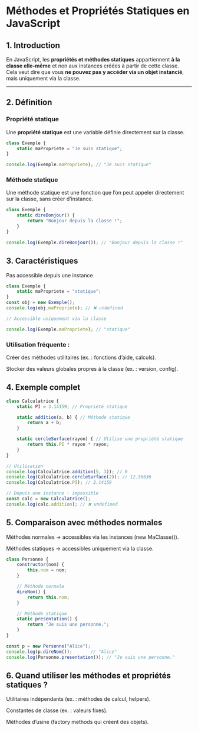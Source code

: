 # Méthodes et Propriétés Statiques en JavaScript

## 1. Introduction

En JavaScript, les **propriétés et méthodes statiques** appartiennent **à la classe elle-même** et non aux instances créées à partir de cette classe.  
Cela veut dire que vous **ne pouvez pas y accéder via un objet instancié**, mais uniquement via la classe.

---

## 2. Définition

### Propriété statique

Une **propriété statique** est une variable définie directement sur la classe.

```js
class Exemple {
    static maPropriete = "Je suis statique";
}

console.log(Exemple.maPropriete); // "Je suis statique"
```

### Méthode statique

Une méthode statique est une fonction que l’on peut appeler directement sur la classe, sans créer d’instance.

```js
class Exemple {
    static direBonjour() {
        return "Bonjour depuis la classe !";
    }
}

console.log(Exemple.direBonjour()); // "Bonjour depuis la classe !"
```

## 3. Caractéristiques

Pas accessible depuis une instance

```js
class Exemple {
    static maPropriete = "statique";
}
const obj = new Exemple();
console.log(obj.maPropriete); // ❌ undefined

// Accessible uniquement via la classe

console.log(Exemple.maPropriete); // "statique"
```

### Utilisation fréquente :

Créer des méthodes utilitaires (ex. : fonctions d’aide, calculs).

Stocker des valeurs globales propres à la classe (ex. : version, config).

## 4. Exemple complet

```js
class Calculatrice {
    static PI = 3.14159; // Propriété statique

    static addition(a, b) { // Méthode statique
        return a + b;
    }

    static cercleSurface(rayon) { // Utilise une propriété statique
        return this.PI * rayon * rayon;
    }
}

// Utilisation
console.log(Calculatrice.addition(5, 3)); // 8
console.log(Calculatrice.cercleSurface(2)); // 12.56636
console.log(Calculatrice.PI); // 3.14159

// Depuis une instance : impossible
const calc = new Calculatrice();
console.log(calc.addition); // ❌ undefined
```

## 5. Comparaison avec méthodes normales

Méthodes normales → accessibles via les instances (new MaClasse()).

Méthodes statiques → accessibles uniquement via la classe.

```js
class Personne {
    constructor(nom) {
        this.nom = nom;
    }

    // Méthode normale
    direNom() {
        return this.nom;
    }

    // Méthode statique
    static presentation() {
        return "Je suis une personne.";
    }
}

const p = new Personne("Alice");
console.log(p.direNom());       // "Alice"
console.log(Personne.presentation()); // "Je suis une personne."
```

## 6. Quand utiliser les méthodes et propriétés statiques ?

Utilitaires indépendants (ex. : méthodes de calcul, helpers).

Constantes de classe (ex. : valeurs fixes).

Méthodes d’usine (factory methods qui créent des objets).
